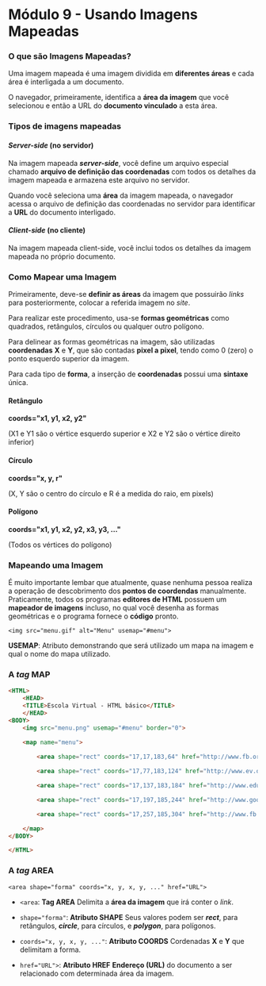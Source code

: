 # Módulo 9 - Usando Imagens Mapeadas

### O que são Imagens Mapeadas?

Uma imagem mapeada é uma imagem dividida em **diferentes áreas** e cada área é interligada a um documento.

O navegador, primeiramente, identifica a **área da imagem** que você selecionou e então a URL do **documento vinculado** a esta área.

### Tipos de imagens mapeadas

#### ***Server-side*** (no servidor)

Na imagem mapeada ***server-side***, você define um arquivo especial chamado **arquivo de definição das coordenadas** com todos os detalhes da imagem mapeada e armazena este arquivo no servidor.

Quando você seleciona uma **área** da imagem mapeada, o navegador acessa o arquivo de definição das coordenadas no servidor para identificar a **URL** do documento interligado.

#### ***Client-side*** (no cliente)

Na imagem mapeada client-side, você inclui todos os detalhes da imagem mapeada no próprio documento.

### Como Mapear uma Imagem

Primeiramente, deve-se **definir as áreas** da imagem que possuirão *links* para posteriormente, colocar a referida imagem no *site*.

Para realizar este procedimento, usa-se **formas geométricas** como quadrados, retângulos, círculos ou qualquer outro polígono.

Para delinear as formas geométricas na imagem, são utilizadas **coordenadas** **X** e **Y**, que são contadas **pixel a pixel**, tendo como 0 (zero) o ponto esquerdo superior da imagem.

Para cada tipo de **forma**, a inserção de **coordenadas** possui uma **sintaxe** única.

#### Retângulo

**coords="x1, y1, x2, y2"**

(X1 e Y1 são o vértice esquerdo superior e X2 e Y2 são o vértice direito inferior)

#### Círculo

**coords="x, y, r"**

(X, Y são o centro do círculo e R é a medida do raio, em pixels)

#### Polígono

**coords="x1, y1, x2, y2, x3, y3, ..."**

(Todos os vértices do polígono)

### Mapeando uma Imagem

É muito importante lembar que atualmente, quase nenhuma pessoa realiza a operação de descobrimento dos **pontos de coordendas** manualmente. Praticamente, todos os programas **editores de HTML** possuem um **mapeador de imagens** incluso, no qual você desenha as formas geométricas e o programa fornece o **código** pronto.

`<img src="menu.gif" alt="Menu" usemap="#menu">`

**USEMAP**: Atributo demonstrando que será utilizado um mapa na imagem e qual o nome do mapa utilizado.

### A *tag* **MAP**

```html
<HTML>
	<HEAD>
	<TITLE>Escola Virtual - HTML básico</TITLE>
	</HEAD>
<BODY>
	<img src="menu.png" usemap="#menu" border="0">

	<map name="menu">
		
		<area shape="rect" coords="17,17,183,64" href="http://www.fb.org.br" alt="Item 1">

		<area shape="rect" coords="17,77,183,124" href="http://www.ev.org.br" alt="Item 2">

		<area shape="rect" coords="17,137,183,184" href="http://www.educacao.org.br" alt="Item 3">

		<area shape="rect" coords="17,197,185,244" href="http://www.google.com.br" alt="Item 4">

		<area shape="rect" coords="17,257,185,304" href="http://www.fb.org.br" alt="Item 5">

	</map>
</BODY>

</HTML>
```

### A *tag* **AREA**

`<area shape="forma" coords="x, y, x, y, ..." href="URL">`

- `<area`: **Tag AREA** Delimita a **área da imagem** que irá conter o *link*.

- `shape="forma"`: **Atributo SHAPE** Seus valores podem ser ***rect***, para retângulos, ***circle***, para círculos, e ***polygon***, para polígonos.

- `coords="x, y, x, y, ..."`: **Atributo COORDS** Cordenadas **X** e **Y** que delimitam a forma.

- `href="URL">`: **Atributo HREF** **Endereço (URL)** do documento a ser relacionado com determinada área da imagem.